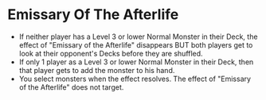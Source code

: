 # Emissary Of The Afterlife

*   If neither player has a Level 3 or lower Normal Monster in their Deck, the effect of "Emissary of the Afterlife" disappears BUT both players get to look at their opponent's Decks before they are shuffled.
*   If only 1 player as a Level 3 or lower Normal Monster in their Deck, then that player gets to add the monster to his hand.
*   You select monsters when the effect resolves. The effect of "Emissary of the Afterlife" does not target.
